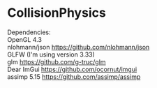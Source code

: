 # CollisionPhysics
Dependencies:  
OpenGL 4.3  
nlohmann/json https://github.com/nlohmann/json  
GLFW (I'm using version 3.33)  
glm https://github.com/g-truc/glm  
Dear ImGui https://github.com/ocornut/imgui  
assimp 5.15 https://github.com/assimp/assimp  
